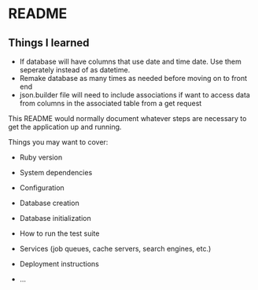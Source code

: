 # README

## Things I learned

* If database will have columns that use date and time date. Use them seperately instead of as datetime.
* Remake database as many times as needed before moving on to front end
* json.builder file will need to include associations if want to access data from columns in the associated table from a get request

This README would normally document whatever steps are necessary to get the
application up and running.

Things you may want to cover:

* Ruby version

* System dependencies

* Configuration

* Database creation

* Database initialization

* How to run the test suite

* Services (job queues, cache servers, search engines, etc.)

* Deployment instructions

* ...
